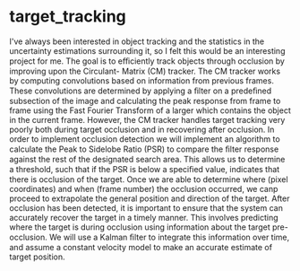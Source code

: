 # target_tracking

I've always been interested in object tracking and the statistics in the uncertainty estimations surrounding it, so I felt this would be an interesting project for me. The goal is to eﬃciently track objects through occlusion by improving upon the Circulant- Matrix (CM) tracker. The CM tracker works by computing convolutions based on information from previous frames. These convolutions are determined by applying a ﬁlter on a predeﬁned subsection of the image and calculating the peak response from frame to frame using the Fast Fourier Transform of a larger which contains the object in the current frame. However, the CM tracker handles target tracking very poorly both during target occlusion and in recovering after occlusion. In order to implement occlusion detection we will implement an algorithm to calculate the Peak to Sidelobe Ratio (PSR) to compare the ﬁlter response against the rest of the designated search area. This allows us to determine a threshold, such that if the PSR is below a speciﬁed value, indicates that there is occlusion of the target. Once we are able to determine where (pixel coordinates) and when (frame number) the occlusion occurred, we canp proceed to extrapolate the general position and direction of the target. After occlusion has been detected, it is important to ensure that the system can accurately recover the target in a timely manner. This involves predicting where the target is during occlusion using information about the target pre-occlusion. We will use a Kalman ﬁlter to integrate this information over time, and assume a constant velocity model to make an accurate estimate of target position.

